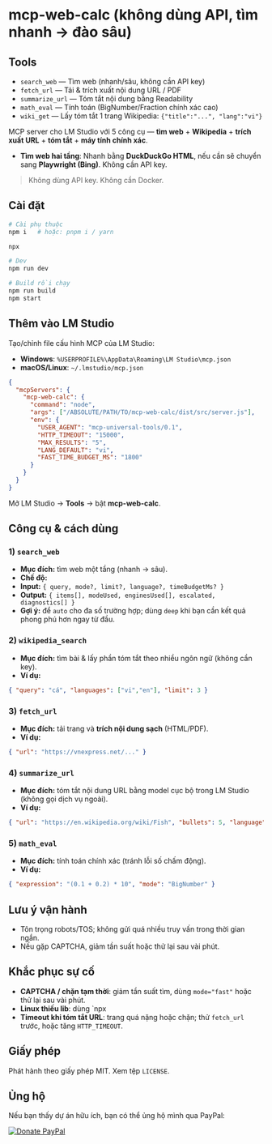 # mcp-web-calc (không dùng API, tìm nhanh → đào sâu)

## Tools

- `search_web` — Tìm web (nhanh/sâu, không cần API key)
- `fetch_url` — Tải & trích xuất nội dung URL / PDF
- `summarize_url` — Tóm tắt nội dung bằng Readability
- `math_eval` — Tính toán (BigNumber/Fraction chính xác cao)
- `wiki_get` — Lấy tóm tắt 1 trang Wikipedia: `{"title":"...", "lang":"vi"}`


MCP server cho LM Studio với 5 công cụ — **tìm web** + **Wikipedia** + **trích xuất URL** + **tóm tắt** + **máy tính chính xác**.
- **Tìm web hai tầng**: Nhanh bằng **DuckDuckGo HTML**, nếu cần sẽ chuyển sang **Playwright (Bing)**. Không cần API key.

> Không dùng API key. Không cần Docker.

## Cài đặt

```bash
# Cài phụ thuộc
npm i   # hoặc: pnpm i / yarn

npx 

# Dev
npm run dev

# Build rồi chạy
npm run build
npm start
```

## Thêm vào LM Studio

Tạo/chỉnh file cấu hình MCP của LM Studio:

- **Windows**: `%USERPROFILE%\AppData\Roaming\LM Studio\mcp.json`  
- **macOS/Linux**: `~/.lmstudio/mcp.json`

```json
{
  "mcpServers": {
    "mcp-web-calc": {
      "command": "node",
      "args": ["/ABSOLUTE/PATH/TO/mcp-web-calc/dist/src/server.js"],
      "env": {
        "USER_AGENT": "mcp-universal-tools/0.1",
        "HTTP_TIMEOUT": "15000",
        "MAX_RESULTS": "5",
        "LANG_DEFAULT": "vi",
        "FAST_TIME_BUDGET_MS": "1800"
      }
    }
  }
}
```

Mở LM Studio → **Tools** → bật **mcp-web-calc**.

## Công cụ & cách dùng

### 1) `search_web`
- **Mục đích:** tìm web một tầng (nhanh → sâu).  
- **Chế độ:**
- **Input:** `{ query, mode?, limit?, language?, timeBudgetMs? }`
- **Output:** `{ items[], modeUsed, enginesUsed[], escalated, diagnostics[] }`
- **Gợi ý:** để `auto` cho đa số trường hợp; dùng `deep` khi bạn cần kết quả phong phú hơn ngay từ đầu.

### 2) `wikipedia_search`
- **Mục đích:** tìm bài & lấy phần tóm tắt theo nhiều ngôn ngữ (không cần key).  
- **Ví dụ:**
```json
{ "query": "cá", "languages": ["vi","en"], "limit": 3 }
```

### 3) `fetch_url`
- **Mục đích:** tải trang và **trích nội dung sạch** (HTML/PDF).  
- **Ví dụ:**
```json
{ "url": "https://vnexpress.net/..." }
```

### 4) `summarize_url`
- **Mục đích:** tóm tắt nội dung URL bằng model cục bộ trong LM Studio (không gọi dịch vụ ngoài).  
- **Ví dụ:**
```json
{ "url": "https://en.wikipedia.org/wiki/Fish", "bullets": 5, "language": "vi" }
```

### 5) `math_eval`
- **Mục đích:** tính toán chính xác (tránh lỗi số chấm động).  
- **Ví dụ:**
```json
{ "expression": "(0.1 + 0.2) * 10", "mode": "BigNumber" }
```

## Lưu ý vận hành
- Tôn trọng robots/TOS; không gửi quá nhiều truy vấn trong thời gian ngắn.  
- Nếu gặp CAPTCHA, giảm tần suất hoặc thử lại sau vài phút.

## Khắc phục sự cố
- **CAPTCHA / chặn tạm thời**: giảm tần suất tìm, dùng `mode="fast"` hoặc thử lại sau vài phút.
- **Linux thiếu lib**: dùng `npx 
- **Timeout khi tóm tắt URL**: trang quá nặng hoặc chặn; thử `fetch_url` trước, hoặc tăng `HTTP_TIMEOUT`.

## Giấy phép
Phát hành theo giấy phép MIT. Xem tệp `LICENSE`.

## Ủng hộ
Nếu bạn thấy dự án hữu ích, bạn có thể ủng hộ mình qua PayPal:

[![Donate PayPal](https://img.shields.io/badge/Donate-PayPal-00457C?logo=paypal&logoColor=white)](https://www.paypal.com/paypalme/pooseart)